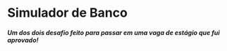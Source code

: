 # Simulador de Banco

##### Um dos dois desafio feito para passar em uma vaga de estágio que fui aprovado!
